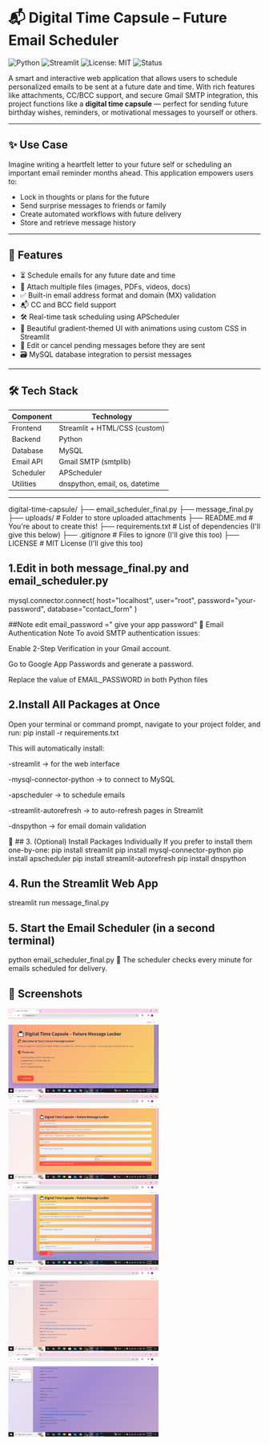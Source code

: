 
# 📬 Digital Time Capsule – Future Email Scheduler


![Python](https://img.shields.io/badge/python-3.8+-blue.svg)
![Streamlit](https://img.shields.io/badge/Built%20With-Streamlit-orange)
![License: MIT](https://img.shields.io/badge/License-MIT-green.svg)
![Status](https://img.shields.io/badge/status-active-brightgreen)




A smart and interactive web application that allows users to schedule personalized emails to be sent at a future date and time. With rich features like attachments, CC/BCC support, and secure Gmail SMTP integration, this project functions like a **digital time capsule** — perfect for sending future birthday wishes, reminders, or motivational messages to yourself or others.

---

## ✨ Use Case

Imagine writing a heartfelt letter to your future self or scheduling an important email reminder months ahead. This application empowers users to:

- Lock in thoughts or plans for the future
- Send surprise messages to friends or family
- Create automated workflows with future delivery
- Store and retrieve message history

---

## 🚀 Features

- ⏳ Schedule emails for any future date and time
- 📎 Attach multiple files (images, PDFs, videos, docs)
- ✅ Built-in email address format and domain (MX) validation
- 📬 CC and BCC field support
- 🛠️ Real-time task scheduling using APScheduler
- 🎨 Beautiful gradient-themed UI with animations using custom CSS in Streamlit
- 🔄 Edit or cancel pending messages before they are sent
- 🗃️ MySQL database integration to persist messages

---

## 🛠️ Tech Stack

| Component   | Technology                     |
|-------------|--------------------------------|
| Frontend    | Streamlit + HTML/CSS (custom) |
| Backend     | Python                         |
| Database    | MySQL                          |
| Email API   | Gmail SMTP (smtplib)         |
| Scheduler   | APScheduler                    |
| Utilities   | dnspython, email, os, datetime |

---

digital-time-capsule/
├── email_scheduler_final.py
├── message_final.py
├── uploads/                   # Folder to store uploaded attachments
├── README.md                  # You're about to create this!
├── requirements.txt           # List of dependencies (I'll give this below)
├── .gitignore                 # Files to ignore (I'll give this too)
├── LICENSE                    # MIT License (I'll give this too)



## 1.Edit in both message_final.py and email_scheduler.py
mysql.connector.connect(
    host="localhost",
    user="root",
    password="your-password",
    database="contact_form"
)

##Note
edit email_password =" give your app password"
🔐 Email Authentication Note
To avoid SMTP authentication issues:

Enable 2-Step Verification in your Gmail account.

Go to Google App Passwords and generate a password.

Replace the value of EMAIL_PASSWORD in both Python files


## 2.Install All Packages at Once
Open your terminal or command prompt, navigate to your project folder, and run:
pip install -r requirements.txt

This will automatically install:

-streamlit → for the web interface

-mysql-connector-python → to connect to MySQL

-apscheduler → to schedule emails

-streamlit-autorefresh → to auto-refresh pages in Streamlit

-dnspython → for email domain validation

🔹 ## 3. (Optional) Install Packages Individually
If you prefer to install them one-by-one:
pip install streamlit
pip install mysql-connector-python
pip install apscheduler
pip install streamlit-autorefresh
pip install dnspython


## 4. Run the Streamlit Web App
streamlit run message_final.py


## 5. Start the Email Scheduler (in a second terminal)
python email_scheduler_final.py
🔁 The scheduler checks every minute for emails scheduled for delivery.


## 📸 Screenshots

<p float="left">
  <img src="screenshots/img1.png" width="300"/>
  <img src="screenshots/img2.png" width="300"/>
  <img src="screenshots/img3.png" width="300"/>
    <img src="screenshots/img4.png" width="300"/>
  <img src="screenshots/img5.png" width="300"/>
</p>



